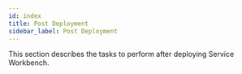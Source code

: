 ```yaml
---
id: index
title: Post Deployment
sidebar_label: Post Deployment
---
```


This section describes the tasks to perform after deploying Service Workbench.
